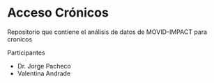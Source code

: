 # Acceso Crónicos

Repositorio que contiene el análisis de datos de MOVID-IMPACT para cronicos

Participantes
- Dr. Jorge Pacheco
- Valentina Andrade